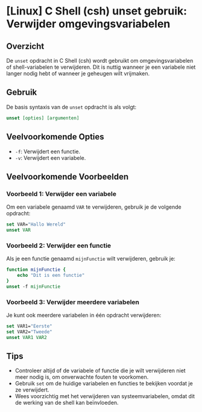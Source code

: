 # [Linux] C Shell (csh) unset gebruik: Verwijder omgevingsvariabelen

## Overzicht
De `unset` opdracht in C Shell (csh) wordt gebruikt om omgevingsvariabelen of shell-variabelen te verwijderen. Dit is nuttig wanneer je een variabele niet langer nodig hebt of wanneer je geheugen wilt vrijmaken.

## Gebruik
De basis syntaxis van de `unset` opdracht is als volgt:

```csh
unset [opties] [argumenten]
```

## Veelvoorkomende Opties
- `-f`: Verwijdert een functie.
- `-v`: Verwijdert een variabele.

## Veelvoorkomende Voorbeelden

### Voorbeeld 1: Verwijder een variabele
Om een variabele genaamd `VAR` te verwijderen, gebruik je de volgende opdracht:

```csh
set VAR="Hallo Wereld"
unset VAR
```

### Voorbeeld 2: Verwijder een functie
Als je een functie genaamd `mijnFunctie` wilt verwijderen, gebruik je:

```csh
function mijnFunctie {
    echo "Dit is een functie"
}
unset -f mijnFunctie
```

### Voorbeeld 3: Verwijder meerdere variabelen
Je kunt ook meerdere variabelen in één opdracht verwijderen:

```csh
set VAR1="Eerste"
set VAR2="Tweede"
unset VAR1 VAR2
```

## Tips
- Controleer altijd of de variabele of functie die je wilt verwijderen niet meer nodig is, om onverwachte fouten te voorkomen.
- Gebruik `set` om de huidige variabelen en functies te bekijken voordat je ze verwijdert.
- Wees voorzichtig met het verwijderen van systeemvariabelen, omdat dit de werking van de shell kan beïnvloeden.
